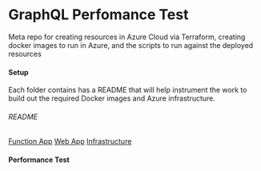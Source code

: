# GraphQL Perfomance Test
Meta repo for creating resources in Azure Cloud via Terraform, creating docker images to run in Azure, and the scripts to run against the deployed resources

#### Setup
Each folder contains has a README that will help instrument the work to build out the required Docker images and Azure infrastructure.

###### README
[Function App](./functionapp/README.md)
[Web App](./functionapp/README.md)
[Infrastructure](./functionapp/README.md)

#### Performance Test

